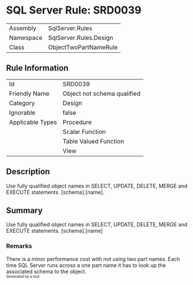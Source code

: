 ﻿# SQL Server Rule: SRD0039
  
|    |    |
|----|----|
| Assembly | SqlServer.Rules |
| Namespace | SqlServer.Rules.Design |
| Class | ObjectTwoPartNameRule |
  
## Rule Information
  
|    |    |
|----|----|
| Id | SRD0039 |
| Friendly Name | Object not schema qualified |
| Category | Design |
| Ignorable | false |
| Applicable Types | Procedure  |
|   | Scalar Function |
|   | Table Valued Function |
|   | View |
  
## Description
  
Use fully qualified object names in SELECT, UPDATE, DELETE, MERGE and EXECUTE statements. [schema].[name].
  
## Summary
  
Use fully qualified object names in SELECT, UPDATE, DELETE, MERGE and EXECUTE statements. [schema].[name]
  
### Remarks
  
There is a minor performance cost with not using two part names. Each time SQL Server runs
across a one part name it has to look up the associated schema to the object.  
<sub><sup>Generated by a tool</sup></sub>
